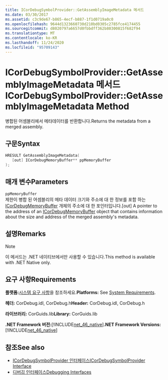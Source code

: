 ```yaml
---
title: ICorDebugSymbolProvider::GetAssemblyImageMetadata 메서드
ms.date: 03/30/2017
ms.assetid: c3c9de67-b865-4ecf-b887-1f1d0719a0c0
ms.openlocfilehash: 9644d1323660730d210bd0305c2785fce4174455
ms.sourcegitcommit: d8020797a6657d0fbbdff362b80300815f682f94
ms.translationtype: MT
ms.contentlocale: ko-KR
ms.lasthandoff: 11/24/2020
ms.locfileid: "95709143"
---
```

# <a name="icordebugsymbolprovidergetassemblyimagemetadata-method"></a><span data-ttu-id="7f2ab-102">ICorDebugSymbolProvider::GetAssemblyImageMetadata 메서드</span><span class="sxs-lookup"><span data-stu-id="7f2ab-102">ICorDebugSymbolProvider::GetAssemblyImageMetadata Method</span></span>

<span data-ttu-id="7f2ab-103">병합된 어셈블리에서 메타데이터를 반환합니다.</span><span class="sxs-lookup"><span data-stu-id="7f2ab-103">Returns the metadata from a merged assembly.</span></span>  
  
## <a name="syntax"></a><span data-ttu-id="7f2ab-104">구문</span><span class="sxs-lookup"><span data-stu-id="7f2ab-104">Syntax</span></span>  
  
```cpp  
HRESULT GetAssemblyImageMetadata(  
   [out] ICorDebugMemoryBuffer** ppMemoryBuffer  
);  
```  
  
## <a name="parameters"></a><span data-ttu-id="7f2ab-105">매개 변수</span><span class="sxs-lookup"><span data-stu-id="7f2ab-105">Parameters</span></span>  

 `ppMemoryBuffer`  
 <span data-ttu-id="7f2ab-106">제한이 병합 된 어셈블리의 메타 데이터 크기와 주소에 대 한 정보를 포함 하는 [ICorDebugMemoryBuffer](icordebugmemorybuffer-interface.md) 개체의 주소에 대 한 포인터입니다.</span><span class="sxs-lookup"><span data-stu-id="7f2ab-106">[out] A pointer to the address of an [ICorDebugMemoryBuffer](icordebugmemorybuffer-interface.md) object that contains information about the size and address of the merged assembly's metadata.</span></span>  
  
## <a name="remarks"></a><span data-ttu-id="7f2ab-107">설명</span><span class="sxs-lookup"><span data-stu-id="7f2ab-107">Remarks</span></span>  
  
> [!NOTE]
> <span data-ttu-id="7f2ab-108">이 메서드는 .NET 네이티브에서만 사용할 수 있습니다.</span><span class="sxs-lookup"><span data-stu-id="7f2ab-108">This method is available with .NET Native only.</span></span>  
  
## <a name="requirements"></a><span data-ttu-id="7f2ab-109">요구 사항</span><span class="sxs-lookup"><span data-stu-id="7f2ab-109">Requirements</span></span>  

 <span data-ttu-id="7f2ab-110">**플랫폼:**[시스템 요구 사항](../../get-started/system-requirements.md)을 참조하세요.</span><span class="sxs-lookup"><span data-stu-id="7f2ab-110">**Platforms:** See [System Requirements](../../get-started/system-requirements.md).</span></span>  
  
 <span data-ttu-id="7f2ab-111">**헤더:** CorDebug.idl, CorDebug.h</span><span class="sxs-lookup"><span data-stu-id="7f2ab-111">**Header:** CorDebug.idl, CorDebug.h</span></span>  
  
 <span data-ttu-id="7f2ab-112">**라이브러리:** CorGuids.lib</span><span class="sxs-lookup"><span data-stu-id="7f2ab-112">**Library:** CorGuids.lib</span></span>  
  
 <span data-ttu-id="7f2ab-113">**.NET Framework 버전:**[!INCLUDE[net_46_native](../../../../includes/net-46-native-md.md)]</span><span class="sxs-lookup"><span data-stu-id="7f2ab-113">**.NET Framework Versions:** [!INCLUDE[net_46_native](../../../../includes/net-46-native-md.md)]</span></span>  
  
## <a name="see-also"></a><span data-ttu-id="7f2ab-114">참조</span><span class="sxs-lookup"><span data-stu-id="7f2ab-114">See also</span></span>

- [<span data-ttu-id="7f2ab-115">ICorDebugSymbolProvider 인터페이스</span><span class="sxs-lookup"><span data-stu-id="7f2ab-115">ICorDebugSymbolProvider Interface</span></span>](icordebugsymbolprovider-interface.md)
- [<span data-ttu-id="7f2ab-116">디버깅 인터페이스</span><span class="sxs-lookup"><span data-stu-id="7f2ab-116">Debugging Interfaces</span></span>](debugging-interfaces.md)
